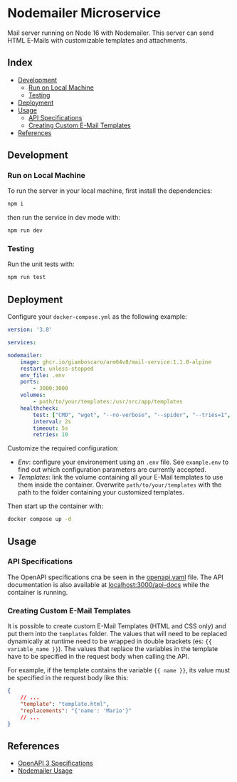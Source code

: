 # Nodemailer Microservice

Mail server running on Node 16 with Nodemailer. This server can send HTML E-Mails with customizable templates and attachments.

## Index

* [Development](#development)
  * [Run on Local Machine](#run-on-local-machine)
  * [Testing](#testing)
* [Deployment](#deployment)
* [Usage](#usage)
  * [API Specifications](#api-specifications)
  * [Creating Custom E-Mail Templates](#creating-custom-e-mail-templates)
* [References](#references)

## Development

### Run on Local Machine

To run the server in your local machine, first install the dependencies:

```sh
npm i
```

then run the service in dev mode with:

```sh
npm run dev
```

### Testing

Run the unit tests with:

```sh
npm run test
```

## Deployment

Configure your `docker-compose.yml` as the following example:

```yaml
version: '3.8'

services:

nodemailer:  
    image: ghcr.io/giamboscaro/arm64v8/mail-service:1.1.0-alpine
    restart: unless-stopped
    env_file: .env
    ports:
        - 3000:3000
    volumes:
        - path/to/your/templates:/usr/src/app/templates
    healthcheck:
        test: ["CMD", "wget", "--no-verbose", "--spider", "--tries=1", "http://localhost:3000/"]
        interval: 2s
        timeout: 5s
        retries: 10
```

Customize the required configuration:

* _Env_: configure your environement using an `.env` file. See `example.env` to find out which configuration parameters are currently accepted.
* _Templates_: link the volume containing all your E-Mail templates to use them inside the container. Overwrite `path/to/your/templates` with the path to the folder containing your customized templates.

Then start up the container with:

```sh
docker compose up -d
```

## Usage

### API Specifications

The OpenAPI specifications cna be seen in the [openapi.yaml](./api/openapi.yaml) file. The  API documentation is also available at [localhost:3000/api-docs](http://localhost:3000/api-docs) while the container is running.

### Creating Custom E-Mail Templates

It is possible to create custom E-Mail Templates (HTML and CSS only) and put them into the `templates` folder. The values that will need to be replaced dynamically at runtime need to be wrapped in double brackets (es: `{{ variable_name }}`). The values that replace the variables in the template have to be specified in the request body when calling the API.

For example, if the template contains the variable `{{ name }}`, its value must be specified in the request body like this:

```json
{
    // ...
    "template": "template.html",
    "replacements": "{'name': 'Mario'}"
    // ...
}
```

## References

* [OpenAPI 3 Specifications](https://swagger.io/specification/)
* [Nodemailer Usage](https://nodemailer.com/usage/)